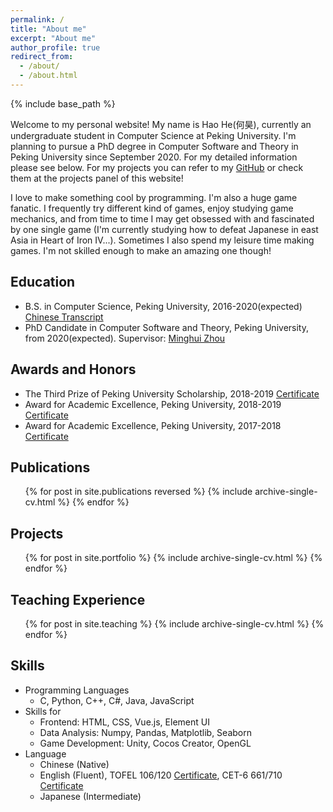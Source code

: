 ```yaml
---
permalink: /
title: "About me"
excerpt: "About me"
author_profile: true
redirect_from: 
  - /about/
  - /about.html
---
```


{% include base_path %}

Welcome to my personal website! My name is Hao He(何昊), currently an undergraduate student in Computer Science at Peking University. I'm planning to pursue a PhD degree in Computer Software and Theory in Peking University since September 2020. For my detailed information please see below. For my projects you can refer to my [GitHub](https://github.com/hehao98) or check them at the projects panel of this website!

I love to make something cool by programming. I'm also a huge game fanatic. I frequently try different kind of games, enjoy studying game mechanics, and from time to time I may get obsessed with and fascinated by one single game (I'm currently studying how to defeat Japanese in east Asia in Heart of Iron IV...). Sometimes I also spend my leisure time making games. I'm not skilled enough to make an amazing one though!

## Education

* B.S. in Computer Science, Peking University, 2016-2020(expected) [Chinese Transcript](https://hehao98.github.io/files/成绩单.pdf)
* PhD Candidate in Computer Software and Theory, Peking University, from 2020(expected). Supervisor: [Minghui Zhou](http://sei.pku.edu.cn/~zhmh/)

## Awards and Honors

* The Third Prize of Peking University Scholarship, 2018-2019 [Certificate](https://hehao98.github.io/files/北京大学三等奖学金2018-2019.pdf)
* Award for Academic Excellence, Peking University, 2018-2019 [Certificate](https://hehao98.github.io/files/学习优秀奖2018-2019.pdf)
* Award for Academic Excellence, Peking University, 2017-2018 [Certificate](https://hehao98.github.io/files/学习优秀奖2017-2018.pdf)

## Publications

  <ul>{% for post in site.publications reversed %}
    {% include archive-single-cv.html %}
  {% endfor %}</ul>

## Projects

<ul>{% for post in site.portfolio %}
  {% include archive-single-cv.html %}
{% endfor %}</ul>

## Teaching Experience

  <ul>{% for post in site.teaching %}
    {% include archive-single-cv.html %}
  {% endfor %}</ul>

## Skills

* Programming Languages
  *  C, Python, C++, C#, Java, JavaScript
* Skills for 
  * Frontend: HTML, CSS, Vue.js, Element UI
  * Data Analysis: Numpy, Pandas, Matplotlib, Seaborn
  * Game Development: Unity, Cocos Creator, OpenGL
* Language
  * Chinese (Native) 
  * English (Fluent), TOFEL 106/120 [Certificate](https://hehao98.github.io/files/托福成绩单.pdf), CET-6 661/710 [Certificate](https://hehao98.github.io/files/六级成绩单.pdf)
  * Japanese (Intermediate)

